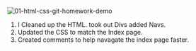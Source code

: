 ![01-html-css-git-homework-demo](https://user-images.githubusercontent.com/111665712/187485231-50055b22-e96c-4737-a8c8-a805c7048b56.png)
 1. I Cleaned up the HTML. took out Divs added Navs.
 2. Updated the CSS to match the Index page. 
 3. Created comments to help navagate the index page faster.
